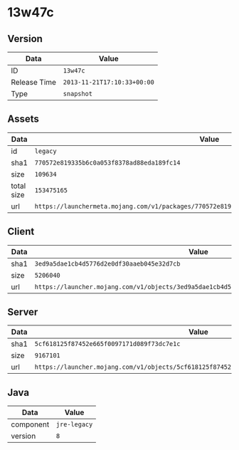 # 13w47c

## Version

|**Data**        | **Value**                 |
|----------------|-------------------------|
| ID   | ```13w47c```   |
| Release Time   | ```2013-11-21T17:10:33+00:00```   |
| Type   | ```snapshot```   |

## Assets

|**Data**        | **Value**                 |
|----------------|-------------------------|
| id   | ```legacy```   |
| sha1   | ```770572e819335b6c0a053f8378ad88eda189fc14```   |
| size   | ```109634```   |
| total size  | ```153475165```  |
| url       | ```https://launchermeta.mojang.com/v1/packages/770572e819335b6c0a053f8378ad88eda189fc14/legacy.json``` |

## Client

|**Data**        | **Value**                 |
|----------------|-------------------------|
| sha1   | ```3ed9a5dae1cb4d5776d2e0df30aaeb045e32d7cb```   |
| size   | ```5206040```   |
| url       | ```https://launcher.mojang.com/v1/objects/3ed9a5dae1cb4d5776d2e0df30aaeb045e32d7cb/client.jar``` |

## Server

|**Data**        | **Value**                 |
|----------------|-------------------------|
| sha1   | ```5cf618125f87452e665f0097171d089f73dc7e1c```   |
| size   | ```9167101```   |
| url       | ```https://launcher.mojang.com/v1/objects/5cf618125f87452e665f0097171d089f73dc7e1c/server.jar``` |

## Java

|**Data**        | **Value**                 |
|----------------|-------------------------|
| component   | ```jre-legacy```   |
| version   | ```8```   |
